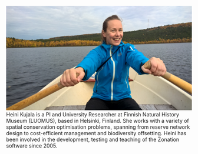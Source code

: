 ![Heini Kujala](heinikujala.jpg)
Heini Kujala is a PI and University Researcher at Finnish Natural History Museum (LUOMUS), based in Helsinki, Finland. She works with a variety of spatial conservation optimisation problems, spanning from reserve network design to cost-efficient management and biodiversity offsetting. Heini has been involved in the development, testing and teaching of the Zonation software since 2005.
